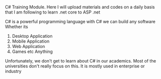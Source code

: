 C# Training Module.
Here I will upload materials and codes on a daily basis that I am following to learn .net core to ASP .net

C# is a powerful programming language
with C# we can build any software
Whether its
1. Desktop Application
2. Mobile Application
3. Web Application
4. Games etc 
Anything

Unfortunately, we don't get to learn about C# in our academics. Most of the universities don't really focus on this.
It is mostly used in enterprise or industry
